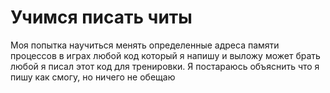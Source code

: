 # Учимся писать читы
Моя попытка научиться менять определенные адреса памяти процессов в играх любой код который я напишу и выложу может брать любой я писал этот код для тренировки.
Я постараюсь объяснить что я пишу как смогу, но ничего не обещаю
